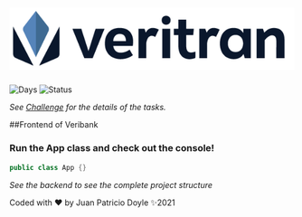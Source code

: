 # <div align="center"> ![pagers](src/resources/logo.png)</div>
![Days](https://img.shields.io/static/v1?label=Working-Days&message=1&color=blue)
![Status](https://img.shields.io/static/v1?label=Done&message=100%&color=green)

*See [Challenge](src/resources/Challenge.md) for the details of the tasks.*


##Frontend of Veribank

### Run the App class and check out the console!
```java
public class App {}
```
   

*See the backend to see the complete project structure*

Coded with ❤️ by Juan Patricio Doyle ✨2021

